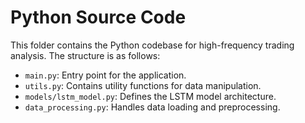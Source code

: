 # Python Source Code

This folder contains the Python codebase for high-frequency trading analysis. The structure is as follows:
- `main.py`: Entry point for the application.
- `utils.py`: Contains utility functions for data manipulation.
- `models/lstm_model.py`: Defines the LSTM model architecture.
- `data_processing.py`: Handles data loading and preprocessing.
